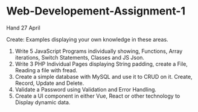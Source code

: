 # Web-Developement-Assignment-1

Hand 27 April 

Create: Examples displaying your own knowledge in these areas.    

1. Write 5 JavaScript Programs individually showing, Functions, Array iterations, Switch Statements, Classes and JS Json.    
2. Write 3 PHP Individual Pages displaying String padding, create a File, Reading a file with fread.   
3. Create a simple database with MySQL and use it to CRUD on it. Create, Record, Update and Delete.    
4. Validate a Password using Validation and Error Handling.    
5. Create a UI component in either Vue, React or other technology to Display dynamic data. 

